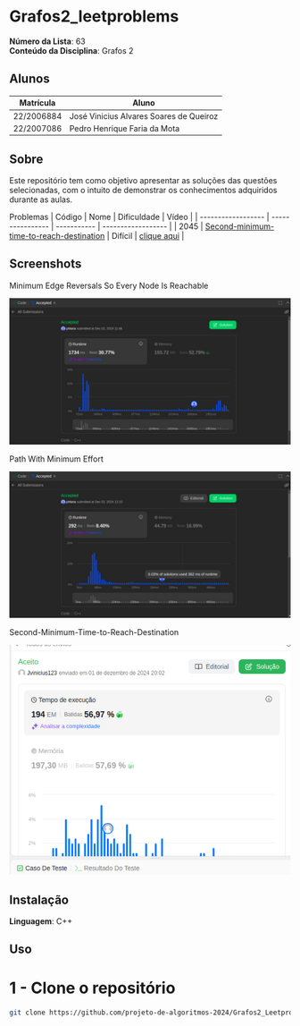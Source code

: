 
# Grafos2_leetproblems

**Número da Lista**: 63<br>
**Conteúdo da Disciplina**: Grafos 2<br>

## Alunos
|Matrícula | Aluno |
| -- | -- |
| 22/2006884  |  José Vinicius Alvares Soares de Queiroz |
| 22/2007086   |  Pedro Henrique Faria da Mota |

## Sobre 
Este repositório tem como objetivo apresentar as soluções das questões selecionadas, com o intuito de demonstrar os conhecimentos adquiridos durante as aulas. 

Problemas
| Código | Nome | Dificuldade | Vídeo |
| ------------------ | ---------------- | ----------- | ------------------ |
| 2045 | [Second-minimum-time-to-reach-destination](https://leetcode.com/problems/second-minimum-time-to-reach-destination/description/) | Difícil | [clique aqui](https://youtu.be/VBLhMYGftAo) |



## Screenshots
Minimum Edge Reversals So Every Node Is Reachable
<div align="center"><img src="/2858.Minimum-Edge-Reversals-So-Every-Node-Is-Reachable/2858.Minimum-Edge-Reversals-So-Every-Node-Is-Reachable.jpeg" height=auto width=auto></div>

Path With Minimum Effort
<div align="center"><img src="/1631. Path With Minimum Effort/1631.Path-With-Minimum-Effort.jpeg" height=auto width=auto></div>

Second-Minimum-Time-to-Reach-Destination
<div align="center"><img src="/2045.second-minimum-time-to-reach-destination/2045.png" height=auto width=auto></div>


## Instalação 
**Linguagem**: C++<br>


## Uso 
# 1 - Clone o repositório
```bash
git clone https://github.com/projeto-de-algoritmos-2024/Grafos2_Leetproblems.git
```




